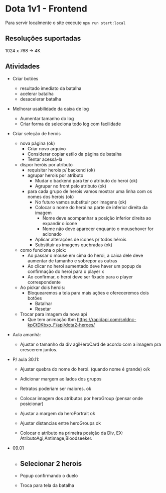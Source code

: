 # Dota 1v1 - Frontend

Para servir localmente o site execute `npm run start:local`

## Resoluções suportadas

1024 x 768 -> 4K

## Atividades

- Criar botões
  - resultado imediato da batalha
  - acelerar batalha
  - desacelerar batalha
  
  
- Melhorar usabilidade da caixa de log
  - Aumentar tamanho do log
  - Criar forma de seleciona todo log com facilidade



- Criar seleção de herois
  - nova página (ok)
    - Criar novo arquivo
    - Considerar copiar estilo da página de batalha
    - Tentar acessá-la
  - dispor heróis por atributo
    - requisitar herois p/ backend (ok)
    - agrupar herois por atributo
      - Mudar o backend para ter o atributo do heroi (ok)
      - Agrupar no front pelo atributo (ok)
    - para cada grupo de herois vamos mostrar uma linha com os nomes dos herois (ok)
      - No futuro vamos substituir por imagens (ok)
      - Colocar o nome do heroi na parte de inferior direita da imagem
        - Nome deve acompanhar a posição inferior direita ao expandir o ícone
        - Nome não deve aparecer enquanto o mousehover for acionado
      - Aplicar alterações de ícones p/ todos hérois
      - Substituir as imagens quebradas (ok)
  - como funciona o pick:
    - Ao passar o mouse em cima do heroi, a caixa dele deve aumentar de tamanho e sobrepor as outras
    - Ao clicar no heroi aumentado deve haver um popup de confirmação do heroi para o player x
    - Ao confirmar, o heroi deve ser fixado para o player correspondente
  - Ao pickar dois herois:
    - Bloquearemos a tela para mais ações e ofereceremos dois botões
      - Batalhar
      - Resetar
  - Trocar para imagem da nova api
    - Que tem animação tbm https://rapidapi.com/snldnc-kpCtDKbxo_F/api/dota2-heroes/

- Aula amanhã:
  - Ajustar o tamanho da div agiHeroCard de acordo com a imagem pra crescerem juntos.
- P/ aula 30.11:
  - Ajustar quebra do nome do heroi. (quando nome é grande) o/k
  - Adicionar margem ao lados dos grupos
  - Retratos poderiam ser maiores. ok
  
  - Colocar imagem dos atributos por heroGroup (pensar onde posicionar)
  - Ajustar a margem da heroPortrait ok
  - Ajustar distancias entre heroGroups ok
  
  - Colocar o atributo na primeira posição da Div, EX: AtributoAgi,Antimage,Bloodseeker. 

- 09.01
  - Selecionar 2 herois
    - 
  - Popup confirmando o duelo

  - Troca para tela da batalha
